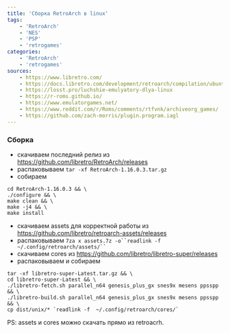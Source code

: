 ```yaml
---
title: 'Сборка RetroArch в linux'
tags: 
    - 'RetroArch'
    - 'NES'
    - 'PSP'
    - 'retrogames'
categories:
    - 'RetroArch'
    - 'retrogames'
sources:
    - https://www.libretro.com/
    - https://docs.libretro.com/development/retroarch/compilation/ubuntu/
    - https://losst.pro/luchshie-emulyatory-dlya-linux
    - https://r-roms.github.io/
    - https://www.emulatorgames.net/
    - https://www.reddit.com/r/Roms/comments/rtfvnk/archiveorg_games/
    - https://github.com/zach-morris/plugin.program.iagl
---
```

### Сборка
* скачиваем последний релиз из https://github.com/libretro/RetroArch/releases
* распаковываем `tar -xf RetroArch-1.16.0.3.tar.gz`
* собираем 
```
cd RetroArch-1.16.0.3 && \
./configure && \
make clean && \
make -j4 && \
make install
```
* скачиваем assets для корректной работы из https://github.com/libretro/retroarch-assets/releases
* распаковываем `7za x assets.7z -o``readlink -f  ~/.config/retroarch/assets/`` `
* скачиваем cores из https://github.com/libretro/libretro-super/releases 
* распаковываем и собираем
```
tar -xf libretro-super-Latest.tar.gz && \
cd libretro-super-Latest && \
./libretro-fetch.sh parallel_n64 genesis_plus_gx snes9x mesens ppsspp && \
./libretro-build.sh parallel_n64 genesis_plus_gx snes9x mesens ppsspp && \
cp dist/unix/* `readlink -f  ~/.config/retroarch/cores/`
```

PS: assets и cores можно скачать прямо из retroacrh.